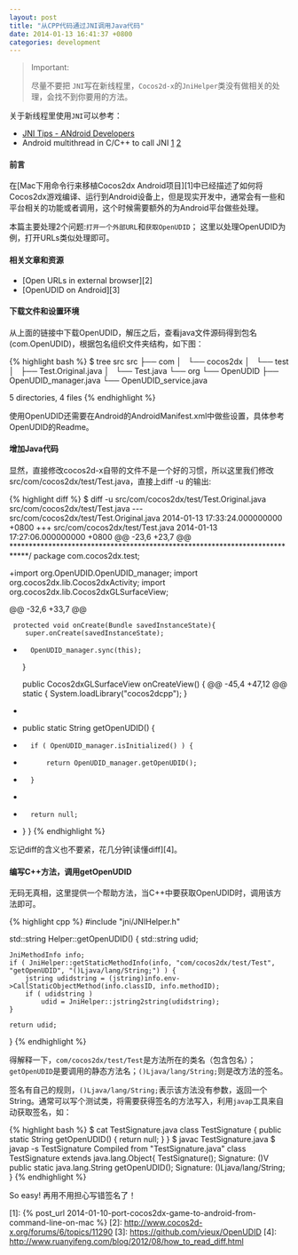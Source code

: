 ```yaml
---
layout: post
title: "从CPP代码通过JNI调用Java代码"
date: 2014-01-13 16:41:37 +0800
categories: development
---
```


> Important: 
> 
> 尽量不要把 `JNI`写在新线程里，`Cocos2d-x`的`JniHelper`类没有做相关的处理，会找不到你要用的方法。

关于新线程里使用`JNI`可以参考：

- [JNI Tips - ANdroid Developers][10]
- Android multithread in C/C++ to call JNI [1][11] [2][12]

#### 前言
在[Mac下用命令行来移植Cocos2dx Android项目][1]中已经描述了如何将Cocos2dx游戏编译、运行到Android设备上，但是现实开发中，通常会有一些和平台相关的功能或者调用，这个时候需要额外的为Android平台做些处理。

本篇主要处理2个问题:`打开一个外部URL`和`获取OpenUDID`； 这里以处理OpenUDID为例，打开URLs类似处理即可。

#### 相关文章和资源

- [Open URLs in external browser][2]
- [OpenUDID on Android][3]

#### 下载文件和设置环境
从上面的链接中下载OpenUDID，解压之后，查看java文件源码得到包名(com.OpenUDID)，根据包名组织文件夹结构，如下图：

{% highlight bash %}
$ tree src
src
├── com
│   └── cocos2dx
│       └── test
│           ├── Test.Original.java
│           └── Test.java
└── org
    └── OpenUDID
        ├── OpenUDID_manager.java
        └── OpenUDID_service.java

5 directories, 4 files
{% endhighlight %}

使用OpenUDID还需要在Android的AndroidManifest.xml中做些设置，具体参考OpenUDID的Readme。

#### 增加Java代码
显然，直接修改cocos2d-x自带的文件不是一个好的习惯，所以这里我们修改src/com/cocos2dx/test/Test.java，直接上diff -u 的输出:

{% highlight diff %}
$ diff -u src/com/cocos2dx/test/Test.Original.java src/com/cocos2dx/test/Test.java
--- src/com/cocos2dx/test/Test.Original.java	2014-01-13 17:33:24.000000000 +0800
+++ src/com/cocos2dx/test/Test.java	2014-01-13 17:27:06.000000000 +0800
@@ -23,6 +23,7 @@
 ****************************************************************************/
 package com.cocos2dx.test;
 
+import org.OpenUDID.OpenUDID_manager;
 import org.cocos2dx.lib.Cocos2dxActivity;
 import org.cocos2dx.lib.Cocos2dxGLSurfaceView;
 
@@ -32,6 +33,7 @@
 	
     protected void onCreate(Bundle savedInstanceState){
 		super.onCreate(savedInstanceState);	
+		OpenUDID_manager.sync(this);
 	}
 
     public Cocos2dxGLSurfaceView onCreateView() {
@@ -45,4 +47,12 @@
     static {
         System.loadLibrary("cocos2dcpp");
     }     
+
+	public static String getOpenUDID() {
+		if ( OpenUDID_manager.isInitialized() ) {
+			return OpenUDID_manager.getOpenUDID();
+		}
+
+		return null;
+	}
 }
{% endhighlight %}
	
忘记diff的含义也不要紧，花几分钟[读懂diff][4]。

#### 编写C++方法，调用getOpenUDID
无码无真相，这里提供一个帮助方法，当C++中要获取OpenUDID时，调用该方法即可。

{% highlight cpp %}
#include "jni/JNIHelper.h"

std::string Helper::getOpenUDID()
{
	std::string udid;

	JniMethodInfo info;
	if ( JniHelper::getStaticMethodInfo(info, "com/cocos2dx/test/Test", "getOpenUDID", "()Ljava/lang/String;") ) {
		jstring udidstring = (jstring)info.env->CallStaticObjectMethod(info.classID, info.methodID);
		if ( udidstring )
			udid = JniHelper::jstring2string(udidstring);
	}

	return udid;
}
{% endhighlight %}

得解释一下，`com/cocos2dx/test/Test`是方法所在的类名（包含包名）；`getOpenUDID`是要调用的静态方法名；`()Ljava/lang/String;`则是改方法的签名。

签名有自己的规则，`()Ljava/lang/String;`表示该方法没有参数，返回一个String。通常可以写个测试类，将需要获得签名的方法写入，利用`javap`工具来自动获取签名，如：

{% highlight bash %}
$ cat TestSignature.java
class TestSignature {
	public static String getOpenUDID()
	{
		return null;
	}
}
$ javac TestSignature.java
$ javap -s TestSignature
Compiled from "TestSignature.java"
class TestSignature extends java.lang.Object{
TestSignature();
  Signature: ()V
public static java.lang.String getOpenUDID();
  Signature: ()Ljava/lang/String;
}
{% endhighlight %}
	
So easy! 再用不用担心写错签名了！

[1]: {% post_url 2014-01-10-port-cocos2dx-game-to-android-from-command-line-on-mac %}
[2]: http://www.cocos2d-x.org/forums/6/topics/11290
[3]: https://github.com/vieux/OpenUDID
[4]: http://www.ruanyifeng.com/blog/2012/08/how_to_read_diff.html

[10]: http://developer.android.com/training/articles/perf-jni.html
[11]: http://blog.csdn.net/wu4long/article/details/17756419
[12]: http://blog.csdn.net/wu4long/article/details/17757433

